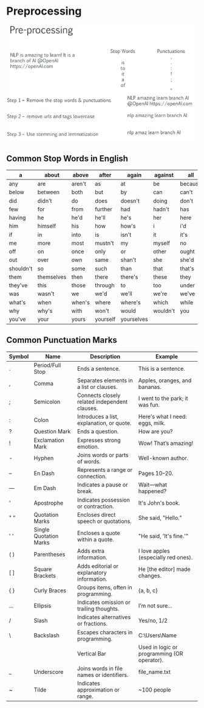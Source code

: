 # Preprocessing

![preprocessing](assets/preprocessing.png)

## Common Stop Words in English

| a         | about      | above  | after    | again      | against  | all     | am     | an      | and       |
| --------- | ---------- | ------ | -------- | ---------- | -------- | ------- | ------ | ------- | --------- |
| any       | are        | aren't | as       | at         | be       | because | been   | before  | being     |
| below     | between    | both   | but      | by         | can      | can't   | cannot | could   | couldn't  |
| did       | didn't     | do     | does     | doesn't    | doing    | don't   | down   | during  | each      |
| few       | for        | from   | further  | had        | hadn't   | has     | hasn't | have    | haven't   |
| having    | he         | he'd   | he'll    | he's       | her      | here    | here's | hers    | herself   |
| him       | himself    | his    | how      | how's      | i        | i'd     | i'll   | i'm     | i've      |
| if        | in         | into   | is       | isn't      | it       | it's    | its    | itself  | let's     |
| me        | more       | most   | mustn't  | my         | myself   | no      | nor    | not     | of        |
| off       | on         | once   | only     | or         | other    | ought   | our    | ours    | ourselves |
| out       | over       | own    | same     | shan't     | she      | she'd   | she'll | she's   | should    |
| shouldn't | so         | some   | such     | than       | that     | that's  | the    | their   | theirs    |
| them      | themselves | then   | there    | there's    | these    | they    | they'd | they'll | they're   |
| they've   | this       | those  | through  | to         | too      | under   | until  | up      | very      |
| was       | wasn't     | we     | we'd     | we'll      | we're    | we've   | were   | weren't | what      |
| what's    | when       | when's | where    | where's    | which    | while   | who    | who's   | whom      |
| why       | why's      | with   | won't    | would      | wouldn't | you     | you'd  | you'll  | you're    |
| you've    | your       | yours  | yourself | yourselves |



## Common Punctuation Marks

| Symbol | Name                   | Description                                   | Example                                     |
| ------ | ---------------------- | --------------------------------------------- | ------------------------------------------- |
| .      | Period/Full Stop       | Ends a sentence.                              | This is a sentence.                         |
| ,      | Comma                  | Separates elements in a list or clauses.      | Apples, oranges, and bananas.               |
| ;      | Semicolon              | Connects closely related independent clauses. | I went to the park; it was fun.             |
| :      | Colon                  | Introduces a list, explanation, or quote.     | Here's what I need: eggs, milk.             |
| ?      | Question Mark          | Ends a question.                              | How are you?                                |
| !      | Exclamation Mark       | Expresses strong emotion.                     | Wow! That’s amazing!                        |
| -      | Hyphen                 | Joins words or parts of words.                | Well-known author.                          |
| –      | En Dash                | Represents a range or connection.             | Pages 10–20.                                |
| —      | Em Dash                | Indicates a pause or break.                   | Wait—what happened?                         |
| '      | Apostrophe             | Indicates possession or contraction.          | It's John's book.                           |
| " "    | Quotation Marks        | Encloses direct speech or quotations.         | She said, "Hello."                          |
| ' '    | Single Quotation Marks | Encloses a quote within a quote.              | "He said, 'It's fine.'"                     |
| ( )    | Parentheses            | Adds extra information.                       | I love apples (especially red ones).        |
| [ ]    | Square Brackets        | Adds editorial or explanatory information.    | He [the editor] made changes.               |
| { }    | Curly Braces           | Groups items, often in programming.           | {a, b, c}                                   |
| ...    | Ellipsis               | Indicates omission or trailing thoughts.      | I’m not sure...                             |
| /      | Slash                  | Indicates alternatives or fractions.          | Yes/no, 1/2                                 |
| \      | Backslash              | Escapes characters in programming.            | C:\Users\Name                               |
|        |                        | Vertical Bar                                  | Used in logic or programming (OR operator). | true | false |
| _      | Underscore             | Joins words in file names or identifiers.     | file_name.txt                               |
| ~      | Tilde                  | Indicates approximation or range.             | ~100 people                                 |
